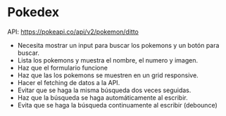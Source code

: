# Pokedex

API: https://pokeapi.co/api/v2/pokemon/ditto

- Necesita mostrar un input para buscar los pokemons y un botón para buscar.
- Lista los pokemons y muestra el nombre, el numero y imagen.
- Haz que el formulario funcione
- Haz que las los pokemons se muestren en un grid responsive.
- Hacer el fetching de datos a la API.
- Evitar que se haga la misma búsqueda dos veces seguidas.
- Haz que la búsqueda se haga automáticamente al escribir.
- Evita que se haga la búsqueda continuamente al escribir (debounce)